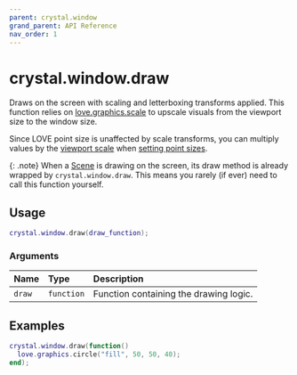 ```yaml
---
parent: crystal.window
grand_parent: API Reference
nav_order: 1
---
```


# crystal.window.draw

Draws on the screen with scaling and letterboxing transforms applied. This function relies on [love.graphics.scale](https://love2d.org/wiki/love.graphics.scale) to upscale visuals from the viewport size to the window size.

Since LOVE point size is unaffected by scale transforms, you can multiply values by the [viewport scale](viewport_scale) when [setting point sizes](https://love2d.org/wiki/love.graphics.setPointSize).

{: .note}
When a [Scene](/crystal/api/scene/scene) is drawing on the screen, its draw method is already wrapped by `crystal.window.draw`. This means you rarely (if ever) need to call this function yourself.

## Usage

```lua
crystal.window.draw(draw_function);
```

### Arguments

| Name   | Type       | Description                            |
| :----- | :--------- | :------------------------------------- |
| `draw` | `function` | Function containing the drawing logic. |

## Examples

```lua
crystal.window.draw(function()
  love.graphics.circle("fill", 50, 50, 40);
end);
```
